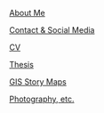 <a href="./pages/bio">About Me</a>

<a href="./pages/contact">Contact & Social Media</a>

<a href="./pages/cv">CV</a>

<a href="./pages/thesis">Thesis</a>

<a href="./pages/maps">GIS Story Maps</a>

<a href="./pages/art">Photography, etc. </a>
